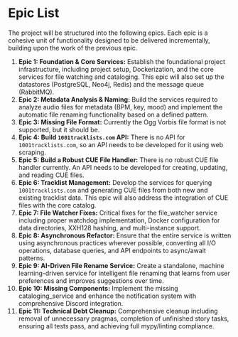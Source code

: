 # Epic List
The project will be structured into the following epics. Each epic is a cohesive unit of functionality designed to be delivered incrementally, building upon the work of the previous epic.

1.  **Epic 1: Foundation & Core Services:** Establish the foundational project infrastructure, including project setup, Dockerization, and the core services for file watching and cataloging. This epic will also set up the datastores (PostgreSQL, Neo4j, Redis) and the message queue (RabbitMQ).
2.  **Epic 2: Metadata Analysis & Naming:** Build the services required to analyze audio files for metadata (BPM, key, mood) and implement the automatic file renaming functionality based on a defined pattern.
3.  **Epic 3: Missing File Format:** Currently the Ogg Vorbis file format is not supported, but it should be.
4.  **Epic 4: Build `1001tracklists.com` API:** There is no API for `1001tracklists.com`, so an API needs to be developed for it using web scraping.
5.  **Epic 5: Build a Robust CUE File Handler:** There is no robust CUE file handler currently. An API needs to be developed for creating, updating, and reading CUE files.
6.  **Epic 6: Tracklist Management:** Develop the services for querying `1001tracklists.com` and generating CUE files from both new and existing tracklist data. This epic will also address the integration of CUE files with the core catalog.
7.  **Epic 7: File Watcher Fixes:** Critical fixes for the file_watcher service including proper watchdog implementation, Docker configuration for data directories, XXH128 hashing, and multi-instance support.
8.  **Epic 8: Asynchronous Refactor:** Ensure that the entire service is written using asynchronous practices wherever possible, converting all I/O operations, database queries, and API endpoints to async/await patterns.
9.  **Epic 9: AI-Driven File Rename Service:** Create a standalone, machine learning-driven service for intelligent file renaming that learns from user preferences and improves suggestions over time.
10. **Epic 10: Missing Components:** Implement the missing cataloging_service and enhance the notification system with comprehensive Discord integration.
11. **Epic 11: Technical Debt Cleanup:** Comprehensive cleanup including removal of unnecessary pragmas, completion of unfinished story tasks, ensuring all tests pass, and achieving full mypy/linting compliance.
